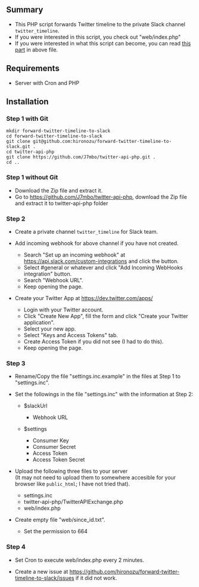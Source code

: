 ## Summary

- This PHP script forwards Twitter timeline to the private Slack channel `twitter_timeline`.
- If you were interested in this script, you check out "web/index.php"
- If you were interested in what this script can become, you can read [this part](https://github.com/hironozu/forward-twitter-timeline-to-slack/blob/master/web/index.php#L90) in above file.

## Requirements

- Server with Cron and PHP

## Installation

### Step 1 with Git

```shell
mkdir forward-twitter-timeline-to-slack
cd forward-twitter-timeline-to-slack
git clone git@github.com:hironozu/forward-twitter-timeline-to-slack.git .
cd twitter-api-php
git clone https://github.com/J7mbo/twitter-api-php.git .
cd ..
```

### Step 1 without Git

- Download the Zip file and extract it.
- Go to https://github.com/J7mbo/twitter-api-php, download the Zip file and extract it to twitter-api-php folder

### Step 2

- Create a private channel `twitter_timeline` for Slack team.

- Add incoming webhook for above channel if you have not created.

  + Search "Set up an incoming webhook" at https://api.slack.com/custom-integrations and click the button.
  + Select #general or whatever and click "Add Incoming WebHooks integration" button.
  + Search "Webhook URL".
  + Keep opening the page.

- Create your Twitter App at https://dev.twitter.com/apps/

  + Login with your Twitter account.
  + Click "Create New App", fill the form and click "Create your Twitter application".
  + Select your new app.
  + Select "Keys and Access Tokens" tab.
  + Create Access Token if you did not see (I had to do this).
  + Keep opening the page.

### Step 3

- Rename/Copy the file "settings.inc.example" in the files at Step 1 to "settings.inc".

- Set the followings in the file "settings.inc" with the information at Step 2:

  + $slackUrl

    * Webhook URL

  + $settings

    * Consumer Key
    * Consumer Secret
    * Access Token
    * Access Token Secret

- Upload the following three files to your server  
  (It may not need to upload them to somewhere accesible for your browser like `public_html`; I have not tried that).

  + settings.inc
  + twitter-api-php/TwitterAPIExchange.php
  + web/index.php

- Create empty file "web/since_id.txt".

  + Set the permission to 664

### Step 4

- Set Cron to execute web/index.php every 2 minutes.

- Create a new issue at https://github.com/hironozu/forward-twitter-timeline-to-slack/issues if it did not work.
